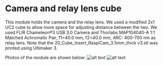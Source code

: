 # Camera and relay lens cube
This module holds the camera and the relay lens. We used a modified 2x1 UC2 cube to allow more space for adjusting distance between the two. We used FLIR Chameleon®3 USB 3.0 Camera and Thorlabs MAP104040-A 1:1 Matched Achromatic Pair, f1=40.0 mm, f2=40.0 mm, ARC: 400-700 nm as relay lens. Note that the 20_Cube_Insert_RaspiCam_3.5mm_thick v3.stl was printed using Ultimaker 3.

Photos of the module are shown below:
![alt text](https://github.com/schultzlab/ultra-cheap-light-field-microscope/blob/mess-from-zzy/Photos%20of%20LFM/cam%20and%20relay%201.jpg "Camera and relay 1")
![alt text](https://github.com/schultzlab/ultra-cheap-light-field-microscope/blob/mess-from-zzy/Photos%20of%20LFM/cam%20and%20relay%202.jpg "Camera and relay 2")
